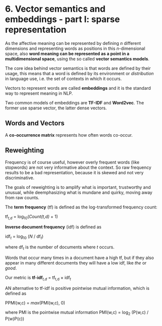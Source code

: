 # 6. Vector semantics and embeddings - part I: sparse representation
As the affective meaning can be represented by defining _n_ different dimensions and representing words as positions in this _n_-dimensional space, also **word meaning can be represented as a point in a multidimensional space**, using the so called **vector semantics models**.

The core idea behind vector semantics is that words are defined by their usage, this means that a word is defined by its environment or _distribution_ in language use, i.e. the set of contexts in which it occurs.

Vectors to represent words are called **embeddings** and it is the standard way to represent meaning in NLP.

Two common models of embeddings are **TF-IDF** and **Word2vec**. The former use sparse vector, the latter dense vectors.

## Words and Vectors

A **co-occurrence matrix** represents how often words co-occur.

## Reweighting

Frequency is of course useful, however overly frequent words (like stopwords) are not very informative about the context. So raw frequency results to be a bad representation, because it is skewed and not very discriminative.

The goals of reweighting is to amplify what is important, trustworthy and unusual, while deemphasizing what is mundane and quirky, moving away from raw counts.

The **term frequency** (tf) is defined as the log-transformed frequency count:

tf<sub>_t,d_</sub> = log<sub>10</sub>(_Count(t,d)_ + 1)

**Inverse document frequency** (idf) is defined as

idf<sub>_t_</sub> = log<sub>10</sub> (_N_ / df<sub>_t_</sub>)

where df<sub>_t_</sub> is the number of documents where _t_ occurs.

Words that occur many times in a document have a high tf, but if they also appear in many different documents they will have a low idf, like _the_ or _good_.

Our metric is **tf-idf**<sub>_t,d_</sub> = tf<sub>t,d</sub> &times; idf<sub>_t_</sub>

AN alternative to tf-idf is positive pointwise mutual information, which is defined as

PPMI(w,c) = _max_(PMI(w,c), 0)

where PMI is the pointwise mutual information PMI(w,c) = log<sub>2</sub> (P(w,c) / P(w)P(c))

